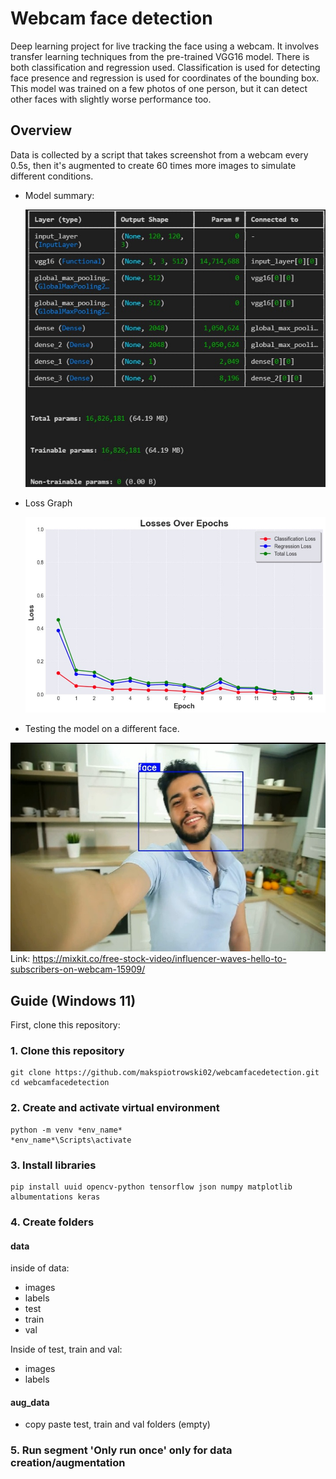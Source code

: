 # Webcam face detection
Deep learning project for live tracking the face using a webcam. It involves transfer learning techniques from the pre-trained VGG16 model. There is both classification and regression used. Classification is used for detecting face presence and regression is used for coordinates of the bounding box. This model was trained on a few photos of one person, but it can detect other faces with slightly worse performance too.


## Overview
Data is collected by a script that takes screenshot from a webcam every 0.5s, then it's augmented to create 60 times more images to simulate different conditions.
- Model summary: 

    ![Model summary](screenshots/summary.jpg)
- Loss Graph

    ![Loss graph](screenshots/loss.jpg)

- Testing the model on a different face.


    
![Evaluation](screenshots/test.jpg)
Link: https://mixkit.co/free-stock-video/influencer-waves-hello-to-subscribers-on-webcam-15909/
## Guide (Windows 11)

First, clone this repository: 

### 1. Clone this repository
    git clone https://github.com/makspiotrowski02/webcamfacedetection.git
    cd webcamfacedetection

### 2. Create and activate virtual environment
    python -m venv *env_name*
    *env_name*\Scripts\activate 

### 3. Install libraries
    pip install uuid opencv-python tensorflow json numpy matplotlib albumentations keras


### 4. Create folders
#### data
inside of data:

- images
- labels 
- test
- train
- val


Inside of test, train and val: 
- images 
- labels

#### aug_data
- copy paste test, train and val folders (empty)

### 5. Run segment 'Only run once' only for data creation/augmentation
